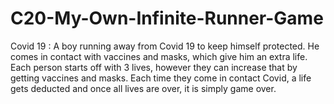 # C20-My-Own-Infinite-Runner-Game
Covid 19 :
A boy running away from Covid 19 to keep himself protected. He comes in contact with vaccines and masks, which give him an extra life. Each person starts off with 3 lives, however they can increase that by getting vaccines and masks. Each time they come in contact Covid, a life gets deducted and once all lives are over, it is simply game over.
